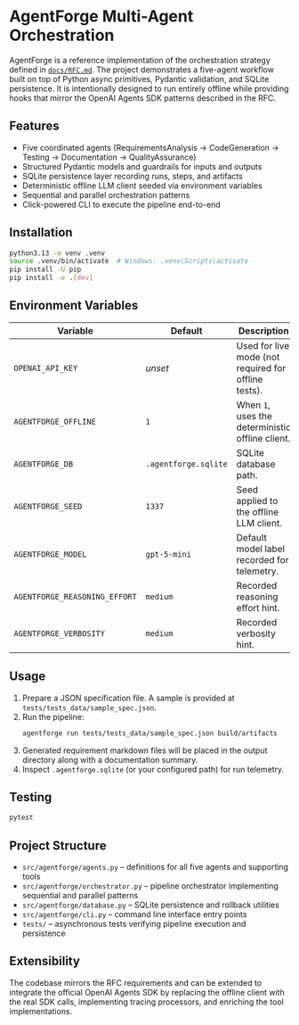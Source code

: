 # AgentForge Multi-Agent Orchestration

AgentForge is a reference implementation of the orchestration strategy defined in [`docs/RFC.md`](docs/RFC.md). The project demonstrates a five-agent workflow built on top of Python async primitives, Pydantic validation, and SQLite persistence. It is intentionally designed to run entirely offline while providing hooks that mirror the OpenAI Agents SDK patterns described in the RFC.

## Features

- Five coordinated agents (RequirementsAnalysis → CodeGeneration → Testing → Documentation → QualityAssurance)
- Structured Pydantic models and guardrails for inputs and outputs
- SQLite persistence layer recording runs, steps, and artifacts
- Deterministic offline LLM client seeded via environment variables
- Sequential and parallel orchestration patterns
- Click-powered CLI to execute the pipeline end-to-end

## Installation

```bash
python3.13 -m venv .venv
source .venv/bin/activate  # Windows: .venv\Scripts\activate
pip install -U pip
pip install -e .[dev]
```

## Environment Variables

| Variable | Default | Description |
| --- | --- | --- |
| `OPENAI_API_KEY` | _unset_ | Used for live mode (not required for offline tests). |
| `AGENTFORGE_OFFLINE` | `1` | When `1`, uses the deterministic offline client. |
| `AGENTFORGE_DB` | `.agentforge.sqlite` | SQLite database path. |
| `AGENTFORGE_SEED` | `1337` | Seed applied to the offline LLM client. |
| `AGENTFORGE_MODEL` | `gpt-5-mini` | Default model label recorded for telemetry. |
| `AGENTFORGE_REASONING_EFFORT` | `medium` | Recorded reasoning effort hint. |
| `AGENTFORGE_VERBOSITY` | `medium` | Recorded verbosity hint. |

## Usage

1. Prepare a JSON specification file. A sample is provided at `tests/tests_data/sample_spec.json`.
2. Run the pipeline:
   ```bash
   agentforge run tests/tests_data/sample_spec.json build/artifacts
   ```
3. Generated requirement markdown files will be placed in the output directory along with a documentation summary.
4. Inspect `.agentforge.sqlite` (or your configured path) for run telemetry.

## Testing

```bash
pytest
```

## Project Structure

- `src/agentforge/agents.py` – definitions for all five agents and supporting tools
- `src/agentforge/orchestrator.py` – pipeline orchestrator implementing sequential and parallel patterns
- `src/agentforge/database.py` – SQLite persistence and rollback utilities
- `src/agentforge/cli.py` – command line interface entry points
- `tests/` – asynchronous tests verifying pipeline execution and persistence

## Extensibility

The codebase mirrors the RFC requirements and can be extended to integrate the official OpenAI Agents SDK by replacing the offline client with the real SDK calls, implementing tracing processors, and enriching the tool implementations.
